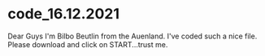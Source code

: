 # code_16.12.2021
Dear Guys
I'm Bilbo Beutlin from the Auenland. I've coded such a nice file. Please download and click on START...trust me.

